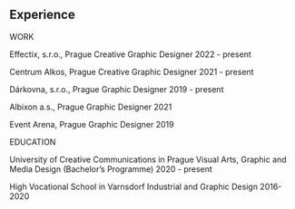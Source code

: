 ## Experience

WORK

Effectix, s.r.o., Prague
Creative Graphic Designer
2022 - present


Centrum Alkos, Prague
Creative Graphic Designer
2021 - present


Dárkovna, s.r.o., Prague
Graphic Designer
2019 - present


Albixon a.s., Prague
Graphic Designer
2021


Event Arena, Prague
Graphic Designer
2019



EDUCATION

University of Creative Communications in Prague
Visual Arts, Graphic and Media Design (Bachelor’s Programme)
2020 - present


High Vocational School in Varnsdorf
Industrial and Graphic Design
2016-2020
